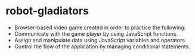 # robot-gladiators
- Browser-based video game created in order to practice the following:
- Communicate with the game player by using JavaScript functions.
- Assign and manipulate data using JavaScript variables and operators.
- Control the flow of the application by managing conditional statements.
